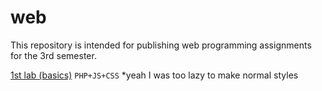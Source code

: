 # web
This repository is intended for publishing web programming assignments for the 3rd semester.

[1st lab (basics)](https://se.ifmo.ru/~s368231/lab1/index.html) `PHP+JS+CSS` *yeah I was too lazy to make normal styles


